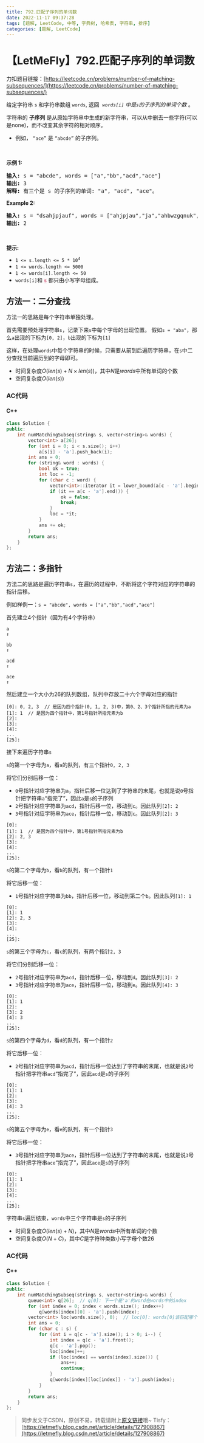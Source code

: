 ```yaml
---
title: 792.匹配子序列的单词数
date: 2022-11-17 09:37:28
tags: [题解, LeetCode, 中等, 字典树, 哈希表, 字符串, 排序]
categories: [题解, LeetCode]
---
```


# 【LetMeFly】792.匹配子序列的单词数

力扣题目链接：[https://leetcode.cn/problems/number-of-matching-subsequences/](https://leetcode.cn/problems/number-of-matching-subsequences/)

<p>给定字符串 <code>s</code>&nbsp;和字符串数组&nbsp;<code>words</code>, 返回&nbsp;&nbsp;<em><code>words[i]</code>&nbsp;中是<code>s</code>的子序列的单词个数</em>&nbsp;。</p>

<p>字符串的 <strong>子序列</strong> 是从原始字符串中生成的新字符串，可以从中删去一些字符(可以是none)，而不改变其余字符的相对顺序。</p>

<ul>
	<li>例如， <code>“ace”</code> 是 <code>“abcde”</code> 的子序列。</li>
</ul>

<p>&nbsp;</p>

<p><strong>示例 1:</strong></p>

<pre>
<strong>输入:</strong> s = "abcde", words = ["a","bb","acd","ace"]
<strong>输出:</strong> 3
<strong>解释:</strong> 有三个是&nbsp;s 的子序列的单词: "a", "acd", "ace"。
</pre>

<p><strong>Example 2:</strong></p>

<pre>
<strong>输入: </strong>s = "dsahjpjauf", words = ["ahjpjau","ja","ahbwzgqnuk","tnmlanowax"]
<strong>输出:</strong> 2
</pre>

<p>&nbsp;</p>

<p><strong>提示:</strong></p>

<ul>
	<li><code>1 &lt;= s.length &lt;= 5 * 10<sup>4</sup></code></li>
	<li><code>1 &lt;= words.length &lt;= 5000</code></li>
	<li><code>1 &lt;= words[i].length &lt;= 50</code></li>
	<li><code>words[i]</code>和 <font color="#c7254e" face="Menlo, Monaco, Consolas, Courier New, monospace"><span style="font-size: 12.6px; background-color: rgb(249, 242, 244);">s</span></font>&nbsp;都只由小写字母组成。</li>
</ul>
<span style="display:block"><span style="height:0px"><span style="position:absolute">​​​​</span></span></span>

    
## 方法一：二分查找

方法一的思路是每个字符串单独处理。

首先需要预处理字符串```s```，记录下来```s```中每个字母的出现位置。 假如```s = "aba"```，那么```a```出现的下标为```[0, 2]```，```b```出现的下标为```[1]```

这样，在处理```words```中每个字符串的时候，只需要从前到后遍历字符串，在```s```中二分查找当前遍历到的字母即可。

+ 时间复杂度$O(len(s) + N\times len(s))$，其中$N$是$words$中所有单词的个数
+ 空间复杂度$O(len(s))$

### AC代码

#### C++

```cpp
class Solution {
public:
    int numMatchingSubseq(string& s, vector<string>& words) {
        vector<int> a[26];
        for (int i = 0; i < s.size(); i++)
            a[s[i] - 'a'].push_back(i);
        int ans = 0;
        for (string& word : words) {
            bool ok = true;
            int loc = -1;
            for (char c : word) {
                vector<int>::iterator it = lower_bound(a[c - 'a'].begin(), a[c - 'a'].end(), loc + 1);  // 在s中所有出现过字符c的下标中，找到大于loc的第一个下标
                if (it == a[c - 'a'].end()) {
                    ok = false;
                    break;
                }
                loc = *it;
            }
            ans += ok;
        }
        return ans;
    }
};
```

## 方法二：多指针

方法二的思路是遍历字符串```s```，在遍历的过程中，不断将这个字符对应的字符串的指针后移。

例如样例一：```s = "abcde", words = ["a","bb","acd","ace"]```

首先建立$4$个指针（因为有$4$个字符串）

```
a
↑

bb
↑

acd
↑

ace
↑
```

然后建立一个大小为26的队列数组，队列中存放二十六个字母对应的指针

```
[0]: 0, 2, 3  // 是因为四个指针(0, 1, 2, 3)中，第0、2、3个指针所指的元素为a
[1]: 1  // 是因为四个指针中，第1号指针所指元素为b
[2]:
[3]:
[4]:
...
[25]:
```

接下来遍历字符串```s```

```s```的第一个字母为```a```，看```a```的队列，有三个指针```0, 2, 3```

将它们分别后移一位：

+ ```0```号指针对应字符串为```a```，指针后移一位达到了字符串的末尾，也就是说```0```号指针把字符串```a```“指完了”，因此```a```是```s```的子序列
+ ```2```号指针对应字符串为```acd```，指针后移一位，移动到```c```。因此队列```[2]: 2```
+ ```3```号指针对应字符串为```ace```，指针后移一位，移动到```c```。因此队列```[2]: 3```

```
[0]:
[1]: 1  // 是因为四个指针中，第1号指针所指元素为b
[2]: 2, 3
[3]:
[4]:
...
[25]:
```

```s```的第二个字母为```b```，看```b```的队列，有一个指针```1```

将它后移一位：

+ ```1```号指针对应字符串为```bb```，指针后移一位，移动到第二个```b```。因此队列```[1]: 1```

```
[0]:
[1]: 1
[2]: 2, 3
[3]:
[4]:
...
[25]:
```

```s```的第三个字母为```c```，看```c```的队列，有两个指针```2, 3```

将它们分别后移一位：

+ ```2```号指针对应字符串为```acd```，指针后移一位，移动到```d```。因此队列```[3]: 2```
+ ```3```号指针对应字符串为```ace```，指针后移一位，移动到```e```。因此队列```[4]: 3```

```
[0]:
[1]: 1
[2]:
[3]: 2
[4]: 3
...
[25]:
```

```s```的第四个字母为```d```，看```d```的队列，有一个指针```2```

将它后移一位：

+ ```2```号指针对应字符串为```acd```，指针后移一位达到了字符串的末尾，也就是说```2```号指针把字符串```acd```“指完了”，因此```acd```是```s```的子序列

```
[0]:
[1]: 1
[2]:
[3]:
[4]: 3
...
[25]:
```

```s```的第五个字母为```e```，看```e```的队列，有一个指针```3```

将它后移一位：

+ ```3```号指针对应字符串为```ace```，指针后移一位达到了字符串的末尾，也就是说```3```号指针把字符串```ace```“指完了”，因此```ace```是```s```的子序列

```
[0]:
[1]: 1
[2]:
[3]:
[4]:
...
[25]:
```

字符串```s```遍历结束，```words```中三个字符串是```s```的子序列

+ 时间复杂度$O(len(s) + N)$，其中$N$是$words$中所有单词的个数
+ 空间复杂度$O(N + C)$，其中$C$是字符种类数小写字母个数$26$

### AC代码

#### C++

```cpp
class Solution {
public:
    int numMatchingSubseq(string& s, vector<string>& words) {
        queue<int> q[26];  // q[0]: 下一个是'a'的word在words中的index
        for (int index = 0; index < words.size(); index++)
            q[words[index][0] - 'a'].push(index);
        vector<int> loc(words.size(), 0);  // loc[0]: words[0]该匹配哪个单词了
        int ans = 0;
        for (char c : s) {
            for (int i = q[c - 'a'].size(); i > 0; i--) {
                int index = q[c - 'a'].front();
                q[c - 'a'].pop();
                loc[index]++;
                if (loc[index] == words[index].size()) {
                    ans++;
                    continue;
                }
                q[words[index][loc[index]] - 'a'].push(index);
            }
        }
        return ans;
    }
};
```

> 同步发文于CSDN，原创不易，转载请附上[原文链接](https://blog.letmefly.xyz/2022/11/17/LeetCode%200792.%E5%8C%B9%E9%85%8D%E5%AD%90%E5%BA%8F%E5%88%97%E7%9A%84%E5%8D%95%E8%AF%8D%E6%95%B0/)哦~
> Tisfy：[https://letmefly.blog.csdn.net/article/details/127908867](https://letmefly.blog.csdn.net/article/details/127908867)
